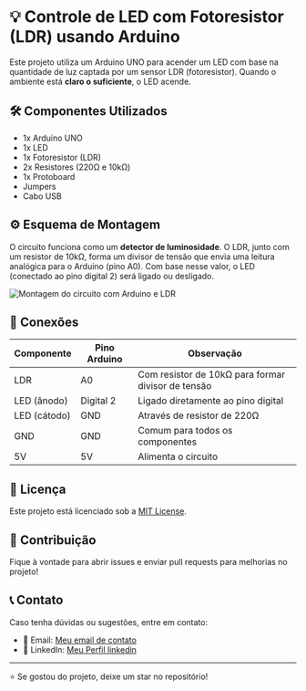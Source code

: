 # 💡 Controle de LED com Fotoresistor (LDR) usando Arduino

Este projeto utiliza um Arduino UNO para acender um LED com base na quantidade de luz captada por um sensor LDR (fotoresistor). Quando o ambiente está **claro o suficiente**, o LED acende.

## 🛠️ Componentes Utilizados

- 1x Arduino UNO
- 1x LED
- 1x Fotoresistor (LDR)
- 2x Resistores (220Ω e 10kΩ)
- 1x Protoboard
- Jumpers
- Cabo USB

## ⚙️ Esquema de Montagem

O circuito funciona como um **detector de luminosidade**. O LDR, junto com um resistor de 10kΩ, forma um divisor de tensão que envia uma leitura analógica para o Arduino (pino A0). Com base nesse valor, o LED (conectado ao pino digital 2) será ligado ou desligado.

![Montagem do circuito com Arduino e LDR](LED_fotorresistor000.png)

## 🔌 Conexões

| Componente   | Pino Arduino | Observação                                      |
|--------------|--------------|-------------------------------------------------|
| LDR          | A0           | Com resistor de 10kΩ para formar divisor de tensão |
| LED (ânodo)  | Digital 2    | Ligado diretamente ao pino digital              |
| LED (cátodo) | GND          | Através de resistor de 220Ω                     |
| GND          | GND          | Comum para todos os componentes                 |
| 5V           | 5V           | Alimenta o circuito                             |

<h2>📄 Licença</h2>
<p>Este projeto está licenciado sob a <a href="LICENSE">MIT License</a>.</p>
    
<h2>🤝 Contribuição</h2>
<p>Fique à vontade para abrir issues e enviar pull requests para melhorias no projeto!</p>
    
<h2>📞 Contato</h2>
<p>Caso tenha dúvidas ou sugestões, entre em contato:</p>
<ul>
    <li>📧 Email: <a href="mailto:santossilvahenrygabriel58@gmail.com">Meu email de contato</a></li>
    <li>🔗 LinkedIn: <a href="www.linkedin.com/in/henry-gabriel-santos-silva-6ba776209">Meu Perfil linkedin</a></li>
</ul>
    
<hr>
    
<p>⭐ Se gostou do projeto, deixe um star no repositório!</p>

